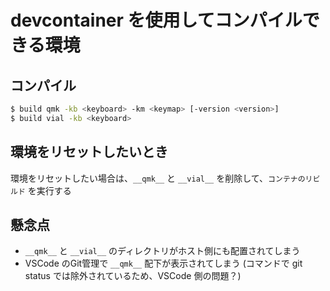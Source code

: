 
# devcontainer を使用してコンパイルできる環境

## コンパイル

```sh
$ build qmk -kb <keyboard> -km <keymap> [-version <version>]
$ build vial -kb <keyboard>
```

## 環境をリセットしたいとき

環境をリセットしたい場合は、`__qmk__` と `__vial__` を削除して、`コンテナのリビルド` を実行する

## 懸念点

* `__qmk__` と `__vial__` のディレクトリがホスト側にも配置されてしまう
* VSCode のGit管理で `__qmk__` 配下が表示されてしまう (コマンドで git status では除外されているため、VSCode 側の問題？)